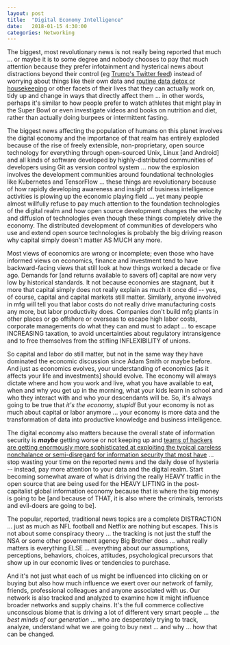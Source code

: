 ```yaml
---
layout: post
title:  "Digital Economy Intelligence"
date:   2018-01-15 4:30:00
categories: Networking
---
```


The biggest, most revolutionary news is not really being reported that much ... or maybe it is to some degree and nobody chooses to pay that much attention because they prefer infotainment and hysterical news about distractions beyond their control (eg [Trump's Twitter feed](https://twitter.com/realdonaldtrump)) instead of worrying about things like their own data and [routine data detox or housekeeping](https://datadetox.myshadow.org/detox) or other facets of their lives that they can actually work on, tidy up and change in ways that directly affect them ... in other words, perhaps it's similar to how people prefer to watch athletes that might play in the Super Bowl or even investigate videos and books on nutrition and diet, rather than actually doing burpees or intermittent fasting.

The biggest news affecting the population of humans on this planet involves the digital economy and the importance of that realm has entirely exploded because of the rise of freely extensible, non-proprietary, open source technology for everything through open-sourced Unix, Linux [and Android] and all kinds of software developed by highly-distributed communities of developers using Git as version control system ... now the explosion involves the development communities around foundational technologies like Kubernetes and TensorFlow ... these things are revolutionary because of how rapidly developing awareness and insight of business intelligence activities is plowing up the economic playing field ... yet many people almost willfully refuse to pay much attention to the foundation technologies of the digital realm and how open source development changes the velocity and diffusion of technologies even though these things completely drive the economy. The distributed development of communities of developers who use and extend open source technologies is probably the big driving reason why capital simply doesn't matter AS MUCH any more.

Most views of economics are wrong or incomplete; even those who have informed views on economics, finance and investment tend to have backward-facing views that still look at how things worked a decade or five ago. Demands for [and returns available to savers of] capital are now very low by historical standards. It not because economies are stagnant, but it more that capital simply does not really explain as much it once did  -- yes, of course, capital and capital markets still matter. Similarly, anyone involved in mfg will tell you that labor costs do not really drive manufacturing costs any more, but labor productivity does.  Companies don't build mfg plants in other places or go offshore or overseas to escape high labor costs, corporate managements do what they can and must to adapt ... to escape INCREASING taxation, to avoid uncertainties about regulatory intransigence and to free themselves from the stifling INFLEXIBILITY of unions.

So capital and labor do still matter, but not in the same way they have dominated the economic discussion since Adam Smith or maybe before. And just as economics evolves, your understanding of economics [as it affects your life and investments] should evolve. The economy will always dictate where and how you work and live, what you have available to eat, when and why you get up in the morning, what your kids learn in school and who they interact with and who your descendants will be. So, it's always going to be true that *it's the economy, stupid!* But your economy is not as much about capital or labor anymore ... your economy is more data and the transformation of data into productive knowledge and business intelligence.

The digital economy also matters because the overall state of information security is ***maybe*** getting worse or not keeping up and [teams of hackers are getting enormously more sophisticated at exploiting the typical careless nonchalance or semi-disregard for information security that most have](https://www.wired.com/story/worst-hacks-2017/) ... stop wasting your time on the reported news and the daily dose of hysteria -- instead, pay more attention to your data and the digital realm. Start becoming somewhat aware of what is driving the really HEAVY traffic in the open source that are being used for the HEAVY LIFTING in the post-capitalist global information economy because that is where the big money is going to be [and because of THAT, it is also where the criminals, terrorists and evil-doers are going to be].  

The popular, reported, traditional news topics are a complete DISTRACTION ... just as much as NFL football and Netflix are nothing but escapes.  This is not about some conspiracy theory ... the tracking is not just the stuff the NSA or some other government agency Big Brother does ... what really matters is everything ELSE ... everything about our assumptions, perceptions, behaviors, choices, attitudes, psychological precursors that show up in our economic lives or tendencies to purchase.

And it's not just what each of us might be influenced into clicking on or buying but also how much influence we exert over our network of family, friends, professional colleagues and anyone associated with us. Our network is also tracked and analyzed to examine how it might influence broader networks and supply chains.  It's the full commerce collective unconscious biome that is driving a lot of different very smart people ... *the best minds of our generation* ... who are desperately trying to track, analyze, understand what we are going to buy next ... and why ... how that can be changed.
